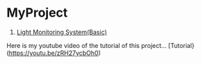 # MyProject

1. [Light Monitoring System(Basic)](http://projectsubmission.boltiot.com/?p=19198) 

Here is my youtube video of the tutorial of this project...
[Tutorial}(https://youtu.be/zRH27ycbOh0)
